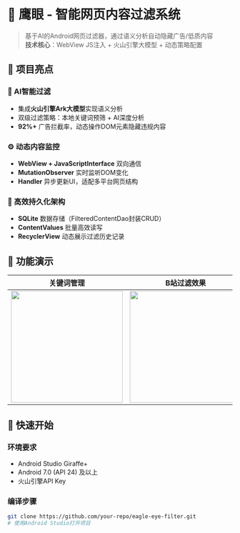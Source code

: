 # 🦅 鹰眼 - 智能网页内容过滤系统

> 基于AI的Android网页过滤器，通过语义分析自动隐藏广告/低质内容  
> **技术核心**：WebView JS注入 + 火山引擎大模型 + 动态策略配置



## 🌟 项目亮点
### 🧠 AI智能过滤
- 集成**火山引擎Ark大模型**实现语义分析
- 双级过滤策略：本地关键词预筛 + AI深度分析
- **92%+** 广告拦截率，动态操作DOM元素隐藏违规内容

### ⚙️ 动态内容监控
- **WebView + JavaScriptInterface** 双向通信
- **MutationObserver** 实时监听DOM变化
- **Handler** 异步更新UI，适配多平台网页结构

### 💾 高效持久化架构
- **SQLite** 数据存储（FilteredContentDao封装CRUD）
- **ContentValues** 批量高效读写
- **RecyclerView** 动态展示过滤历史记录

## 📱 功能演示
| 关键词管理 | B站过滤效果 | 历史追溯 |
|------------|-------------|----------|
| <img src="screenshots/keywords.jpg" width=250> | <img src="screenshots/bilibili_filter.jpg" width=250> | <img src="screenshots/history.jpg" width=250> |

## 🚀 快速开始
### 环境要求
- Android Studio Giraffe+
- Android 7.0 (API 24) 及以上
- 火山引擎API Key

### 编译步骤
```bash
git clone https://github.com/your-repo/eagle-eye-filter.git
# 使用Android Studio打开项目
